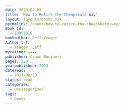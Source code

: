 ```yaml
---
date: 2020-04-01
title: 'How to Retire the Cheapskate Way'
layout: layouts/books.njk
permalink: /books/how-to-retire-the-cheapskate-way/
Book Id:
  - 18991818
bookauthor: Jeff Yeager
Author l-f:
  - Yeager, Jeff
myrating: ★★★★
publisher: Crown Business
pages: 320
yearpublished: 2013
dateread:
  - 2017/08/20
status: read
categories:
  - Uncategorized
tags:
  - books
---
```

